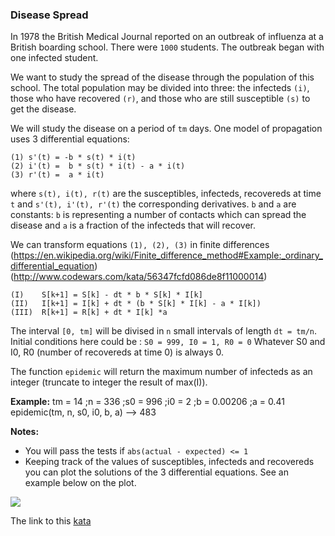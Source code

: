 ### Disease Spread

In 1978 the British Medical Journal reported on an outbreak of influenza at a British boarding school. There were `1000` students. The outbreak began with one infected student.

We want to study the spread of the disease through the population of this school. The total population may be divided into three: the infecteds `(i)`, those who have recovered `(r)`, and those who are still susceptible `(s)` to get the disease.

We will study the disease on a period of `tm` days. One model of propagation uses 3 differential equations:
```
(1) s'(t) = -b * s(t) * i(t)
(2) i'(t) =  b * s(t) * i(t) - a * i(t)
(3) r'(t) =  a * i(t)
```
where `s(t), i(t), r(t)` are the susceptibles, infecteds, recovereds at time `t` and `s'(t), i'(t), r'(t)` the corresponding derivatives. `b` and `a` are constants: `b` is representing a number of contacts which can spread the disease and `a` is a fraction of the infecteds that will recover.

We can transform equations `(1), (2), (3)` in finite differences (https://en.wikipedia.org/wiki/Finite_difference_method#Example:_ordinary_differential_equation) (http://www.codewars.com/kata/56347fcfd086de8f11000014)
```
(I)    S[k+1] = S[k] - dt * b * S[k] * I[k]
(II)   I[k+1] = I[k] + dt * (b * S[k] * I[k] - a * I[k])
(III)  R[k+1] = R[k] + dt * I[k] *a
```
The interval `[0, tm]` will be divised in `n` small intervals of length `dt = tm/n`. Initial conditions here could be : `S0 = 999, I0 = 1, R0 = 0` Whatever S0 and I0, R0 (number of recovereds at time 0) is always 0.

The function `epidemic` will return the maximum number of infecteds as an integer (truncate to integer the result of max(I)).

**Example:** tm = 14 ;n = 336 ;s0 = 996 ;i0 = 2 ;b = 0.00206 ;a = 0.41 epidemic(tm, n, s0, i0, b, a) --> 483

**Notes:**
* You will pass the tests if `abs(actual - expected) <= 1`
* Keeping track of the values of susceptibles, infecteds and recovereds you can plot the solutions of the 3 differential equations. See an example below on the plot.

![](http://i.imgur.com/xB6VSqzm.png)  

The link to this [kata](https://www.codewars.com/kata/disease-spread/java)
